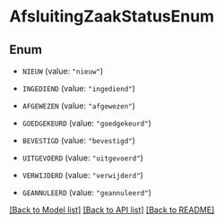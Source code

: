 # AfsluitingZaakStatusEnum

## Enum


* `NIEUW` (value: `"nieuw"`)

* `INGEDIEND` (value: `"ingediend"`)

* `AFGEWEZEN` (value: `"afgewezen"`)

* `GOEDGEKEURD` (value: `"goedgekeurd"`)

* `BEVESTIGD` (value: `"bevestigd"`)

* `UITGEVOERD` (value: `"uitgevoerd"`)

* `VERWIJDERD` (value: `"verwijderd"`)

* `GEANNULEERD` (value: `"geannuleerd"`)


[[Back to Model list]](../README.md#documentation-for-models) [[Back to API list]](../README.md#documentation-for-api-endpoints) [[Back to README]](../README.md)


